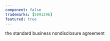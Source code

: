 ```yaml
---
component: false
trademarks: [5891296]
featured: true
---
```


the standard business nondisclosure agreement
